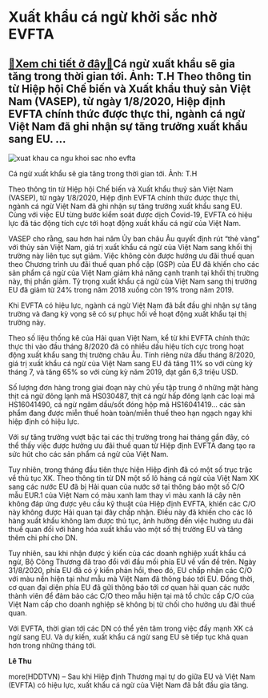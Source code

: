 Xuất khẩu cá ngừ khởi sắc nhờ EVFTA
===================================

[:gift:Xem chi tiết ở đây:gift:](https://hddtvn.com/xuat-khau-ca-ngu-khoi-sac-nho-evfta/)Cá ngừ xuất khẩu sẽ gia tăng trong thời gian tới. Ảnh: T.H Theo thông tin từ Hiệp hội Chế biến và Xuất khẩu thuỷ sản Việt Nam (VASEP), từ ngày 1/8/2020, Hiệp định EVFTA chính thức được thực thi, ngành cá ngừ Việt Nam đã ghi nhận sự tăng trưởng xuất khẩu sang EU. …
------------------------------------------------------------------------------------------------------------------------------------------------------------------------------------------------------------------------------------------------------------------------





![xuat khau ca ngu khoi sac nho evfta](https://haiquanonline.com.vn/stores/news_dataimages/hungdn/072019/02/09/in_article/3242_9-_4749_IMG_6702_Baohaiquan.jpg?rt=20200917144237 "Xuất khẩu cá ngừ khởi sắc nhờ EVFTA")


Cá ngừ xuất khẩu sẽ gia tăng trong thời gian tới. Ảnh: T.H



Theo thông tin từ Hiệp hội Chế biến và Xuất khẩu thuỷ sản Việt Nam (VASEP), từ ngày 1/8/2020, Hiệp định EVFTA chính thức được thực thi, ngành cá ngừ Việt Nam đã ghi nhận sự tăng trưởng xuất khẩu sang EU. Cùng với việc EU từng bước kiểm soát được dịch Covid-19, EVFTA có hiệu lực đã tác động tích cực tới hoạt động xuất khẩu cá ngừ của Việt Nam.


VASEP cho rằng, sau hơn hai năm Ủy ban châu Âu quyết định rút “thẻ vàng” với thủy sản Việt Nam, giá trị xuất khẩu cá ngừ của Việt Nam sang khối thị trường này liên tục sụt giảm. Việc không còn được hưởng ưu đãi thuế quan theo Chương trình ưu đãi thuế quan phổ cập (GSP) của EU đã khiến cho các sản phẩm cá ngừ của Việt Nam giảm khả năng cạnh tranh tại khối thị trường này, thị phần giảm. Tỷ trọng xuất khẩu cá ngừ của Việt Nam sang thị trường EU đã giảm từ 24% trong năm 2018 xuống còn 19% trong năm 2019.


Khi EVFTA có hiệu lực, ngành cá ngừ Việt Nam đã bắt đầu ghi nhận sự tăng trường và đang kỳ vọng sẽ có sự phục hồi về hoạt động xuất khẩu tại thị trường này.


Theo số liệu thống kê của Hải quan Việt Nam, kể từ khi EVFTA chính thức thực thi vào đầu tháng 8/2020 đã có nhiều dấu hiệu tích cực trong hoạt động xuất khẩu sang thị trường châu Âu. Tính riêng nửa đầu tháng 8/2020, giá trị xuất khẩu cá ngừ của Việt Nam sang EU đã tăng 11% so với cùng kỳ tháng 7, và tăng 65% so với cùng kỳ năm 2019, đạt gần 6,3 triệu USD.


Số lượng đơn hàng trong giai đoạn này chủ yếu tập trung ở những mặt hàng thịt cá ngừ đông lạnh mã HS030487, thịt cá ngừ hấp đông lạnh các loại mã HS16041490, cá ngừ ngâm dầu/sốt đóng hộp mã HS16041419… các sản phẩm đang được miễn thuế hoàn toàn/miễn thuế theo hạn ngạch ngay khi hiệp định có hiệu lực.


Với sự tăng trưởng vượt bậc tại các thị trường trong hai tháng gần đây, có thể thấy việc được hưởng ưu đãi thuế quan từ Hiệp định EVFTA đang tạo ra sức hút cho các sản phẩm cá ngừ của Việt Nam.


Tuy nhiên, trong tháng đầu tiên thực hiện Hiệp định đã có một số trục trặc về thủ tục XK. Theo thông tin từ DN một số lô hàng cá ngừ của Việt Nam XK sang các nước EU đã bị Hải quan của nước sở tại thông báo một số C/O mẫu EUR.1 của Việt Nam có màu xanh lam thay vì màu xanh lá cây nên không đáp ứng được yêu cầu kỹ thuật của Hiệp định EVFTA, khiến các C/O này không được Hải quan tại đây chấp nhận. Điều này đã khiến cho các lô hàng xuất khẩu không làm được thủ tục, ảnh hưởng đến việc hưởng ưu đãi thuế quan đối với hàng hóa xuất khẩu vào một số thị trường EU và tăng thêm chi phí cho DN.


Tuy nhiên, sau khi nhận được ý kiến của các doanh nghiệp xuất khẩu cá ngừ, Bộ Công Thương đã trao đổi với đầu mối phía EU về vấn đề trên. Ngày 31/8/2020, phía EU đã có ý kiến phản hồi, theo đó, EU chấp nhận các C/O với màu nền hiện tại như mẫu mà Việt Nam đã thông báo tới EU. Đồng thời, cơ quan đại diện phía EU đã gửi thông báo tới cơ quan hải quan các nước thành viên để đảm bảo các C/O theo mẫu hiện tại mà tổ chức cấp C/O của Việt Nam cấp cho doanh nghiệp sẽ không bị từ chối cho hưởng ưu đãi thuế quan.


Với EVFTA, thời gian tới các DN có thể yên tâm trong việc đẩy mạnh XK cá ngừ sang EU. Và dự kiến, xuất khẩu cá ngừ sang EU sẽ tiếp tục khả quan hơn trong những tháng tới.




**Lê Thu**



more(HDDTVN) – Sau khi Hiệp định Thương mại tự do giữa EU và Việt Nam (EVFTA) có hiệu lực, xuất khẩu cá ngừ của Việt Nam đã bắt đầu gia tăng.

